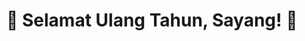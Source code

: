 <!DOCTYPE html>
<html lang="id">
<head>
  <meta charset="UTF-8" />
  <meta name="viewport" content="width=device-width, initial-scale=1.0"/>
  <title>Selamat Ulang Tahun!</title>
  <link rel="stylesheet" href="style.css" />
</head>
<body>
  <div class="container">
    <h1>🎉 Selamat Ulang Tahun, Sayang! 🎉</h1>
    <p id="message"></p>
  </div>

  <script>
    const message = "Hari ini adalah hari spesialmu, dan aku bersyukur bisa merayakannya bersamamu. Terima kasih telah menjadi kamu yang begitu luar biasa. Semoga semua keinginanmu tercapai dan kamu selalu bahagia. Aku sayang kamu ❤️";
    let i = 0;
    const speed = 50;

    function typeWriter() {
      if (i < message.length) {
        document.getElementById("message").innerHTML += message.charAt(i);
        i++;
        setTimeout(typeWriter, speed);
      }
    }

    window.onload = typeWriter;
  </script>
</body>
</html>
